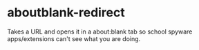 # aboutblank-redirect
Takes a URL and opens it in a about:blank tab so school spyware apps/extensions can't see what you are doing.
